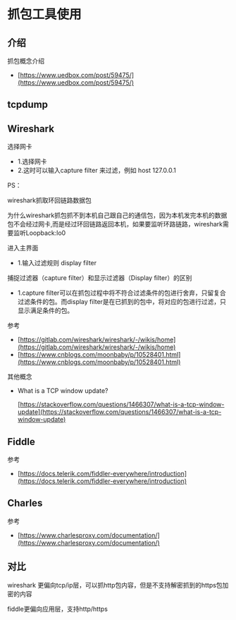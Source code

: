 # 抓包工具使用

## 介绍

抓包概念介绍

- [https://www.uedbox.com/post/59475/](https://www.uedbox.com/post/59475/)

## tcpdump

## Wireshark

选择网卡

- 1.选择网卡
- 2.这时可以输入capture filter 来过滤，例如 host 127.0.0.1

PS：

wireshark抓取环回链路数据包

为什么wireshark抓包抓不到本机自己跟自己的通信包，因为本机发完本机的数据包不会经过网卡,而是经过环回链路返回本机，如果要监听环路链路，wireshark需要监听Loopback:lo0

进入主界面

- 1.输入过滤规则 display filter

捕捉过滤器（capture filter）和显示过滤器（Display filter）的区别

- 1.capture filter可以在抓包过程中将不符合过滤条件的包进行舍弃，只留复合过滤条件的包。而display filter是在已抓到的包中，将对应的包进行过滤，只显示满足条件的包。

参考

- [https://gitlab.com/wireshark/wireshark/-/wikis/home](https://gitlab.com/wireshark/wireshark/-/wikis/home)
- [https://www.cnblogs.com/moonbaby/p/10528401.html](https://www.cnblogs.com/moonbaby/p/10528401.html)

其他概念

- What is a TCP window update?
    
    [https://stackoverflow.com/questions/1466307/what-is-a-tcp-window-update](https://stackoverflow.com/questions/1466307/what-is-a-tcp-window-update)
    

## Fiddle

参考

- [https://docs.telerik.com/fiddler-everywhere/introduction](https://docs.telerik.com/fiddler-everywhere/introduction)

## Charles

参考

- [https://www.charlesproxy.com/documentation/](https://www.charlesproxy.com/documentation/)

## 对比

wireshark 更偏向tcp/ip层，可以抓http包内容，但是不支持解密抓到的https包加密的内容

fiddle更偏向应用层，支持http/https
